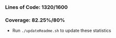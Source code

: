 ### Lines of Code: 1320/1600

### Coverage: 82.25%/80%

- Run `./updateReadme.sh` to update these statistics
